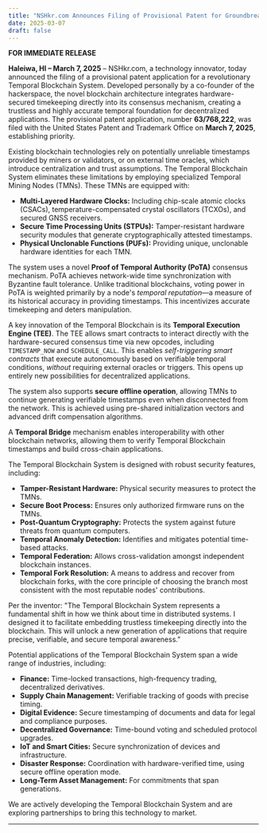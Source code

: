 ```yaml
---
title: "NSHkr.com Announces Filing of Provisional Patent for Groundbreaking Temporal Blockchain System"
date: 2025-03-07
draft: false
---
```


**FOR IMMEDIATE RELEASE**

**Haleiwa, HI – March 7, 2025** – NSHkr.com, a technology innovator, today announced the filing of a provisional patent application for a revolutionary Temporal Blockchain System. Developed personally by a co-founder of the hackerspace, the novel blockchain architecture integrates hardware-secured timekeeping directly into its consensus mechanism, creating a trustless and highly accurate temporal foundation for decentralized applications.  The provisional patent application, number **63/768,222**, was filed with the United States Patent and Trademark Office on **March 7, 2025**, establishing priority.

Existing blockchain technologies rely on potentially unreliable timestamps provided by miners or validators, or on external time oracles, which introduce centralization and trust assumptions. The Temporal Blockchain System eliminates these limitations by employing specialized Temporal Mining Nodes (TMNs).  These TMNs are equipped with:

*   **Multi-Layered Hardware Clocks:**  Including chip-scale atomic clocks (CSACs), temperature-compensated crystal oscillators (TCXOs), and secured GNSS receivers.
*   **Secure Time Processing Units (STPUs):** Tamper-resistant hardware security modules that generate cryptographically attested timestamps.
*   **Physical Unclonable Functions (PUFs):** Providing unique, unclonable hardware identities for each TMN.


The system uses a novel **Proof of Temporal Authority (PoTA)** consensus mechanism. PoTA achieves network-wide time synchronization with Byzantine fault tolerance. Unlike traditional blockchains, voting power in PoTA is weighted primarily by a node's *temporal reputation*—a measure of its historical accuracy in providing timestamps.  This incentivizes accurate timekeeping and deters manipulation.

A key innovation of the Temporal Blockchain is its **Temporal Execution Engine (TEE)**.  The TEE allows smart contracts to interact directly with the hardware-secured consensus time via new opcodes, including `TIMESTAMP_NOW` and `SCHEDULE_CALL`. This enables *self-triggering smart contracts* that execute autonomously based on verifiable temporal conditions, *without* requiring external oracles or triggers. This opens up entirely new possibilities for decentralized applications.

The system also supports **secure offline operation**, allowing TMNs to continue generating verifiable timestamps even when disconnected from the network. This is achieved using pre-shared initialization vectors and advanced drift compensation algorithms.

A **Temporal Bridge** mechanism enables interoperability with other blockchain networks, allowing them to verify Temporal Blockchain timestamps and build cross-chain applications.

The Temporal Blockchain System is designed with robust security features, including:

*   **Tamper-Resistant Hardware:** Physical security measures to protect the TMNs.
*   **Secure Boot Process:** Ensures only authorized firmware runs on the TMNs.
*   **Post-Quantum Cryptography:**  Protects the system against future threats from quantum computers.
*   **Temporal Anomaly Detection:**  Identifies and mitigates potential time-based attacks.
*   **Temporal Federation:** Allows cross-validation amongst independent blockchain instances.
*   **Temporal Fork Resolution:** A means to address and recover from blockchain forks, with the core principle of choosing the branch most consistent with the most reputable nodes' contributions.

Per the inventor: "The Temporal Blockchain System represents a fundamental shift in how we think about time in distributed systems. I designed it to facilitate embedding trustless timekeeping directly into the blockchain. This will unlock a new generation of applications that require precise, verifiable, and secure temporal awareness."

Potential applications of the Temporal Blockchain System span a wide range of industries, including:

*   **Finance:** Time-locked transactions, high-frequency trading, decentralized derivatives.
*   **Supply Chain Management:** Verifiable tracking of goods with precise timing.
*   **Digital Evidence:** Secure timestamping of documents and data for legal and compliance purposes.
*   **Decentralized Governance:** Time-bound voting and scheduled protocol upgrades.
*   **IoT and Smart Cities:** Secure synchronization of devices and infrastructure.
*   **Disaster Response:** Coordination with hardware-verified time, using secure offline operation mode.
*   **Long-Term Asset Management:** For commitments that span generations.

We are actively developing the Temporal Blockchain System and are exploring partnerships to bring this technology to market.

---